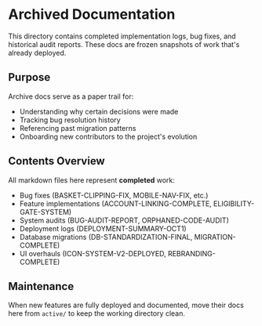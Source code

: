 # Archived Documentation

This directory contains completed implementation logs, bug fixes, and historical audit reports. These docs are frozen snapshots of work that's already deployed.

## Purpose

Archive docs serve as a paper trail for:

- Understanding why certain decisions were made
- Tracking bug resolution history
- Referencing past migration patterns
- Onboarding new contributors to the project's evolution

## Contents Overview

All markdown files here represent **completed** work:

- Bug fixes (BASKET-CLIPPING-FIX, MOBILE-NAV-FIX, etc.)
- Feature implementations (ACCOUNT-LINKING-COMPLETE, ELIGIBILITY-GATE-SYSTEM)
- System audits (BUG-AUDIT-REPORT, ORPHANED-CODE-AUDIT)
- Deployment logs (DEPLOYMENT-SUMMARY-OCT1)
- Database migrations (DB-STANDARDIZATION-FINAL, MIGRATION-COMPLETE)
- UI overhauls (ICON-SYSTEM-V2-DEPLOYED, REBRANDING-COMPLETE)

## Maintenance

When new features are fully deployed and documented, move their docs here from `active/` to keep the working directory clean.
